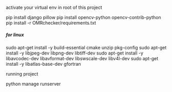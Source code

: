 activate your virtual env in root of this project

pip install django pillow
pip install opencv-python opencv-contrib-python
pip install -r OMRchecker/requirements.txt

##### for linux

sudo apt-get install -y build-essential cmake unzip pkg-config
sudo apt-get install -y libjpeg-dev libpng-dev libtiff-dev
sudo apt-get install -y libavcodec-dev libavformat-dev libswscale-dev libv4l-dev
sudo apt-get install -y libatlas-base-dev gfortran

running project
 
python manage runserver